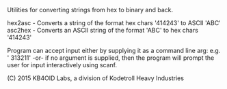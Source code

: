   Utilities for converting strings from hex to binary and back.

hex2asc - Converts a string of the format hex chars '414243' to ASCII 'ABC'
asc2hex - Converts an ASCII string of the format 'ABC' to hex chars '414243'

Program can accept input either by supplying it as a command line arg:
e.g. '<program> 313211'
-or- if no argument is supplied, then the program will prompt the user for
input interactively using scanf.

(C) 2015 KB4OID Labs, a division of Kodetroll Heavy Industries


